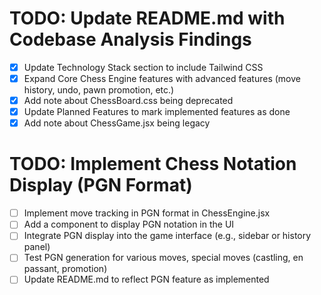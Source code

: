 # TODO: Update README.md with Codebase Analysis Findings

- [x] Update Technology Stack section to include Tailwind CSS
- [x] Expand Core Chess Engine features with advanced features (move history, undo, pawn promotion, etc.)
- [x] Add note about ChessBoard.css being deprecated
- [x] Update Planned Features to mark implemented features as done
- [x] Add note about ChessGame.jsx being legacy

# TODO: Implement Chess Notation Display (PGN Format)

- [ ] Implement move tracking in PGN format in ChessEngine.jsx
- [ ] Add a component to display PGN notation in the UI
- [ ] Integrate PGN display into the game interface (e.g., sidebar or history panel)
- [ ] Test PGN generation for various moves, special moves (castling, en passant, promotion)
- [ ] Update README.md to reflect PGN feature as implemented
